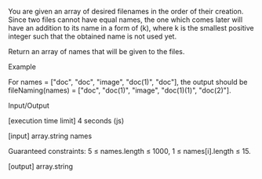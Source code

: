 You are given an array of desired filenames in the order of their creation. Since two files cannot have equal names, the one which comes later will have an addition to its name in a form of (k), where k is the smallest positive integer such that the obtained name is not used yet.

Return an array of names that will be given to the files.

Example

For names = ["doc", "doc", "image", "doc(1)", "doc"], the output should be
fileNaming(names) = ["doc", "doc(1)", "image", "doc(1)(1)", "doc(2)"].

Input/Output

[execution time limit] 4 seconds (js)

[input] array.string names

Guaranteed constraints:
5 ≤ names.length ≤ 1000,
1 ≤ names[i].length ≤ 15.

[output] array.string
